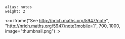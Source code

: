 ````
alias: notes
weight: 2
````

<:= iframe("See http://nrich.maths.org/5947/note", "http://nrich.maths.org/5947/note?mobile=1", 700, 1000, image="thumbnail.png") :>
